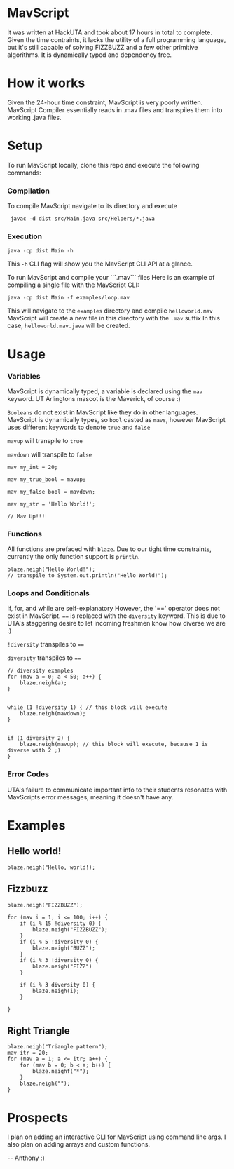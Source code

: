 # MavScript

It was written at HackUTA and took about 17 hours in total to complete. Given the time contraints, it lacks the utility of a full programming language, but it's still capable of solving FIZZBUZZ and a few other primitive algorithms. It is dynamically typed and dependency free.

# How it works

Given the 24-hour time constraint, MavScript is very poorly written.
MavScript Compiler essentially reads in .mav files and transpiles them into
working  .java files.

# Setup
To run MavScript locally, clone this repo and execute the following commands:

### Compilation
To compile MavScript navigate to its directory and execute

``  javac -d dist src/Main.java src/Helpers/*.java   ``

### Execution

``java -cp dist Main -h``

This ``-h`` CLI flag will show you the MavScript CLI API at a glance.

<p>To run MavScript and compile your ```.mav``` files
Here is an example of compiling a single file with the MavScript CLI:

``java -cp dist Main -f examples/loop.mav``

This will navigate to the ``examples`` directory and compile ``helloworld.mav``
MavScript will create a new file in this directory with the ```.mav``` suffix
In this case, ``helloworld.mav.java`` will be created.</p>

# Usage

### Variables
MavScript is dynamically typed, a variable is declared using the ``mav`` keyword.
UT Arlingtons mascot is the Maverick, of course :)

`Booleans` do not exist in MavScript like they do in other languages.
MavScript is dynamically types, so `bool` casted as `mavs`, however MavScript uses different keywords to denote `true` and `false`

`mavup` will transpile to `true`

`mavdown` will transpile to `false`

````
mav my_int = 20;

mav my_true_bool = mavup;

mav my_false bool = mavdown;

mav my_str = 'Hello World!';

// Mav Up!!!
````

### Functions
All functions are prefaced with `blaze`. Due to our tight time constraints,
currently the only function support is `println`.
````
blaze.neigh("Hello World!");
// transpile to System.out.println("Hello World!");
````

### Loops and Conditionals
If, for, and while are self-explanatory
However, the '==' operator does not exist in MavScript.
````==```` is replaced with the ````diversity```` keyword.
This is due to UTA's staggering desire to let incoming freshmen know how diverse we are :)

```!diversity``` transpiles to ```==```

``diversity`` transpiles to ``==``

````
// diversity examples
for (mav a = 0; a < 50; a++) {
    blaze.neigh(a);
}


while (1 !diversity 1) { // this block will execute
    blaze.neigh(mavdown);
}


if (1 diversity 2) {
    blaze.neigh(mavup); // this block will execute, because 1 is diverse with 2 ;)
}
````

### Error Codes
UTA's failure to communicate important info to their students resonates with MavScripts error messages, meaning it doesn't have any.

# Examples

## Hello world!
````
blaze.neigh("Hello, world!);
````
## Fizzbuzz
````
blaze.neigh("FIZZBUZZ");

for (mav i = 1; i <= 100; i++) {
    if (i % 15 !diversity 0) {
        blaze.neigh("FIZZBUZZ");
    }
    if (i % 5 !diversity 0) {
        blaze.neigh("BUZZ");
    }
    if (i % 3 !diversity 0) {
        blaze.neigh("FIZZ")
    }

    if (i % 3 diversity 0) {
        blaze.neigh(i);
    }

}
````

## Right Triangle

````
blaze.neigh("Triangle pattern");
mav itr = 20;
for (mav a = 1; a <= itr; a++) {
    for (mav b = 0; b < a; b++) {
        blaze.neighf("*");
    }
    blaze.neigh("");
}
````

# Prospects

I plan on adding an interactive CLI for MavScript using command line args.
 I also plan on adding arrays and custom functions.
 
 -- Anthony :)

